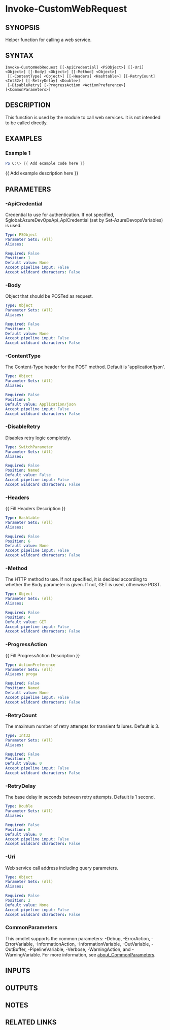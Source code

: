 ﻿---
external help file: AzureDevOpsApi-help.xml
Module Name: AzureDevOpsApi
online version:
schema: 2.0.0
---

# Invoke-CustomWebRequest

## SYNOPSIS
Helper function for calling a web service.

## SYNTAX

```
Invoke-CustomWebRequest [[-ApiCredential] <PSObject>] [[-Uri] <Object>] [[-Body] <Object>] [[-Method] <Object>]
 [[-ContentType] <Object>] [[-Headers] <Hashtable>] [[-RetryCount] <Int32>] [[-RetryDelay] <Double>]
 [-DisableRetry] [-ProgressAction <ActionPreference>] [<CommonParameters>]
```

## DESCRIPTION
This function is used by the module to call web services.
It is not intended to be called directly.

## EXAMPLES

### Example 1
```powershell
PS C:\> {{ Add example code here }}
```

{{ Add example description here }}

## PARAMETERS

### -ApiCredential
Credential to use for authentication.
If not specified,
$global:AzureDevOpsApi_ApiCredential (set by Set-AzureDevopsVariables) is used.

```yaml
Type: PSObject
Parameter Sets: (All)
Aliases:

Required: False
Position: 1
Default value: None
Accept pipeline input: False
Accept wildcard characters: False
```

### -Body
Object that should be POSTed as request.

```yaml
Type: Object
Parameter Sets: (All)
Aliases:

Required: False
Position: 3
Default value: None
Accept pipeline input: False
Accept wildcard characters: False
```

### -ContentType
The Content-Type header for the POST method.
Default is 'application/json'.

```yaml
Type: Object
Parameter Sets: (All)
Aliases:

Required: False
Position: 5
Default value: Application/json
Accept pipeline input: False
Accept wildcard characters: False
```

### -DisableRetry
Disables retry logic completely.

```yaml
Type: SwitchParameter
Parameter Sets: (All)
Aliases:

Required: False
Position: Named
Default value: False
Accept pipeline input: False
Accept wildcard characters: False
```

### -Headers
{{ Fill Headers Description }}

```yaml
Type: Hashtable
Parameter Sets: (All)
Aliases:

Required: False
Position: 6
Default value: None
Accept pipeline input: False
Accept wildcard characters: False
```

### -Method
The HTTP method to use.
If not specified, it is decided according to
whether the Body parameter is given.
If not, GET is used, otherwise POST.

```yaml
Type: Object
Parameter Sets: (All)
Aliases:

Required: False
Position: 4
Default value: GET
Accept pipeline input: False
Accept wildcard characters: False
```

### -ProgressAction
{{ Fill ProgressAction Description }}

```yaml
Type: ActionPreference
Parameter Sets: (All)
Aliases: proga

Required: False
Position: Named
Default value: None
Accept pipeline input: False
Accept wildcard characters: False
```

### -RetryCount
The maximum number of retry attempts for transient failures. Default is 3.

```yaml
Type: Int32
Parameter Sets: (All)
Aliases:

Required: False
Position: 7
Default value: 0
Accept pipeline input: False
Accept wildcard characters: False
```

### -RetryDelay
The base delay in seconds between retry attempts. Default is 1 second.

```yaml
Type: Double
Parameter Sets: (All)
Aliases:

Required: False
Position: 8
Default value: 0
Accept pipeline input: False
Accept wildcard characters: False
```

### -Uri
Web service call address including query parameters.

```yaml
Type: Object
Parameter Sets: (All)
Aliases:

Required: False
Position: 2
Default value: None
Accept pipeline input: False
Accept wildcard characters: False
```

### CommonParameters
This cmdlet supports the common parameters: -Debug, -ErrorAction, -ErrorVariable, -InformationAction, -InformationVariable, -OutVariable, -OutBuffer, -PipelineVariable, -Verbose, -WarningAction, and -WarningVariable. For more information, see [about_CommonParameters](http://go.microsoft.com/fwlink/?LinkID=113216).

## INPUTS

## OUTPUTS

## NOTES

## RELATED LINKS
